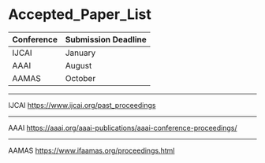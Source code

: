 # Accepted_Paper_List

| Conference  | Submission Deadline |
| ------------- | ------------- |
| IJCAI  | January  |
| AAAI  | August  |
| AAMAS  | October  |

---

IJCAI
https://www.ijcai.org/past_proceedings

---

AAAI
https://aaai.org/aaai-publications/aaai-conference-proceedings/

---

AAMAS
https://www.ifaamas.org/proceedings.html



